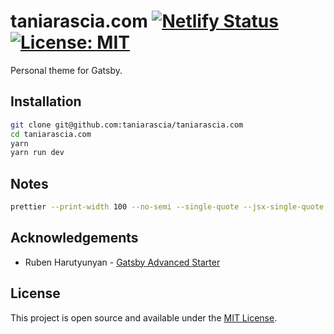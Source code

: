# taniarascia.com [![Netlify Status](https://api.netlify.com/api/v1/badges/0a51d0e9-f611-4dd8-887f-fc1889e68540/deploy-status)](https://app.netlify.com/sites/tania/deploys) [![License: MIT](https://img.shields.io/badge/License-MIT-blue.svg)](https://opensource.org/licenses/MIT)

Personal theme for Gatsby.

## Installation

```bash
git clone git@github.com:taniarascia/taniarascia.com
cd taniarascia.com
yarn
yarn run dev
```

## Notes

```bash
prettier --print-width 100 --no-semi --single-quote --jsx-single-quote --trailing-comma es5 --arrow-parens avoid --parser "markdown"  "**/*.md"
```

## Acknowledgements

- Ruben Harutyunyan - [Gatsby Advanced Starter](https://github.com/vagr9k/gatsby-advanced-starter/)

## License

This project is open source and available under the [MIT License](LICENSE).
